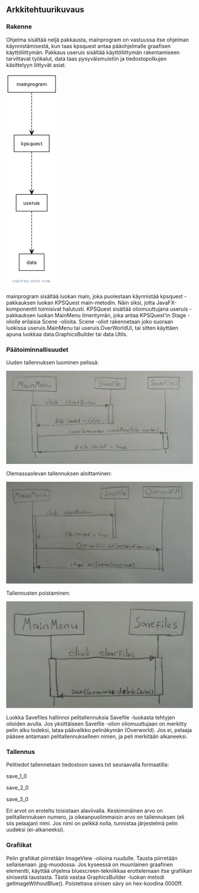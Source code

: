 ## Arkkitehtuurikuvaus
### Rakenne
Ohjelma sisältää neljä pakkausta, mainprogram on vastuussa itse ohjelman käynnistämisestä, kun taas kpsquest antaa pääohjelmalle graafisen käyttöliittymän. Pakkaus useruis sisältää käyttöliittymän rakentamiseen tarvittavat työkalut, data taas pysyväismuistiin ja tiedostopolkujen käsittelyyn liittyvät asiat.

<img src="https://github.com/UncleRovo/OT2021/blob/main/dokumentaatio/kuvat/pakkauskaavio.png">

mainprogram sisältää luokan main, joka puolestaan käynnistää kpsquest -pakkauksen luokan KPSQuest main-metodin. Näin siksi, jotta JavaFX-komponentit toimisivat halutusti. KPSQuest sisältää oliomuuttujana useruis -pakkauksen luokan MainMenu ilmentymän, joka antaa KPSQuest'in Stage -oliolle erilaisia Scene -olioita. Scene -oliot rakennetaan joko suoraan luokissa useruis.MainMenu tai useruis.OverWorldUI, tai sitten käyttäen apuna luokkaa data.GraphicsBuilder tai data.Utils.

### Päätoiminnallisuudet

Uuden tallennuksen luominen pelissä:

<img src="https://github.com/UncleRovo/OT2021/blob/main/dokumentaatio/kuvat/skv1.jpg">

Olemassaolevan tallennuksen aloittaminen:

<img src="https://github.com/UncleRovo/OT2021/blob/main/dokumentaatio/kuvat/skv2.jpg">

Tallennusten poistaminen:

<img src="https://github.com/UncleRovo/OT2021/blob/main/dokumentaatio/kuvat/skv3.jpg">

Luokka Savefiles hallinnoi pelitallennuksia Savefile -luokasta tehtyjen olioiden avulla. Jos yksittäiseen Savefile -olion oliomuuttujaan on merkitty pelin alku todeksi, lataa päävalikko pelinäkymän (Overworld). Jos ei, pelaaja pääsee antamaan pelitallennukselleen nimen, ja peli merkitään alkaneeksi.

### Tallennus

Pelitiedot tallennetaan tiedostoon saves.txt seuraavalla formaatilla:

save_1_0

save_2_0

save_3_0

Eri arvot on eroteltu toisistaan alaviivalla. Keskimmäinen arvo on pelitallennuksen numero, ja oikeanpuolimmaisin arvo on tallennuksen (eli siis pelaajan) nimi. Jos nimi on pelkkä nolla, tunnistaa järjestelmä pelin uudeksi (ei-alkaneeksi).

### Grafiikat

Pelin grafiikat piirretään ImageView -olioina ruudulle. Tausta piirretään sellaisenaan .jpg-muodossa. Jos kyseessä on muunlainen graafinen elementti, käyttää ohjelma bluescreen-tekniikkaa erottelemaan itse grafiikan sinisestä taustasta. Tästä vastaa GraphicsBuilder -luokan metodi getImageWithoutBlue(). Poistettava sinisen sävy on hex-koodina 0000ff.
